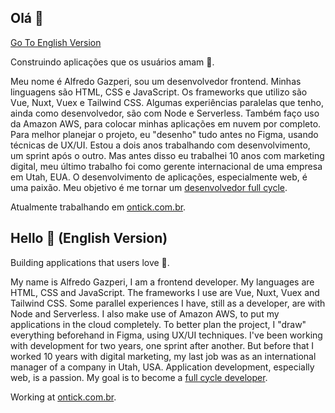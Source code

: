## Olá 👋
[Go To English Version](#hello--english-version)

Construindo aplicações que os usuários amam 💜.

Meu nome é Alfredo Gazperi, sou um desenvolvedor frontend. Minhas linguagens são HTML, CSS e JavaScript. Os frameworks que utilizo são Vue, Nuxt, Vuex e Tailwind CSS. Algumas experiências paralelas que tenho, ainda como desenvolvedor, são com Node e Serverless. Também faço uso da Amazon AWS, para colocar minhas aplicações em nuvem por completo. Para melhor planejar o projeto, eu "desenho" tudo antes no Figma, usando técnicas de UX/UI. Estou a dois anos trabalhando com desenvolvimento, um sprint após o outro. Mas antes disso eu trabalhei 10 anos com marketing digital, meu último trabalho foi como gerente internacional de uma empresa em Utah, EUA. O desenvolvimento de aplicações, especialmente web, é uma paixão. Meu objetivo é me tornar um [desenvolvedor full cycle](https://netflixtechblog.com/full-cycle-developers-at-netflix-a08c31f83249).

Atualmente trabalhando em [ontick.com.br](https://ontick.com.br/).

## Hello 👋 (English Version)

Building applications that users love 💜.

My name is Alfredo Gazperi, I am a frontend developer. My languages are HTML, CSS and JavaScript. The frameworks I use are Vue, Nuxt, Vuex and Tailwind CSS. Some parallel experiences I have, still as a developer, are with Node and Serverless. I also make use of Amazon AWS, to put my applications in the cloud completely. To better plan the project, I "draw" everything beforehand in Figma, using UX/UI techniques. I've been working with development for two years, one sprint after another. But before that I worked 10 years with digital marketing, my last job was as an international manager of a company in Utah, USA. Application development, especially web, is a passion. My goal is to become a [full cycle developer](https://netflixtechblog.com/full-cycle-developers-at-netflix-a08c31f83249).

Working at [ontick.com.br](https://ontick.com.br/).
